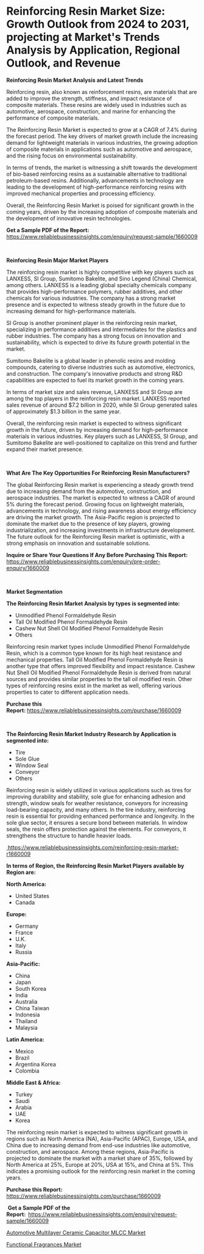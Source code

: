 <p><h1>Reinforcing Resin Market Size: Growth Outlook from 2024 to 2031, projecting at Market's Trends Analysis by Application, Regional Outlook, and Revenue</h1></p><p><strong>Reinforcing Resin Market Analysis and Latest Trends</strong></p>
<p><p>Reinforcing resin, also known as reinforcement resins, are materials that are added to improve the strength, stiffness, and impact resistance of composite materials. These resins are widely used in industries such as automotive, aerospace, construction, and marine for enhancing the performance of composite materials.</p><p>The Reinforcing Resin Market is expected to grow at a CAGR of 7.4% during the forecast period. The key drivers of market growth include the increasing demand for lightweight materials in various industries, the growing adoption of composite materials in applications such as automotive and aerospace, and the rising focus on environmental sustainability.</p><p>In terms of trends, the market is witnessing a shift towards the development of bio-based reinforcing resins as a sustainable alternative to traditional petroleum-based resins. Additionally, advancements in technology are leading to the development of high-performance reinforcing resins with improved mechanical properties and processing efficiency.</p><p>Overall, the Reinforcing Resin Market is poised for significant growth in the coming years, driven by the increasing adoption of composite materials and the development of innovative resin technologies.</p></p>
<p><strong>Get a Sample PDF of the Report:&nbsp;</strong> <a href="https://www.reliablebusinessinsights.com/enquiry/request-sample/1660009">https://www.reliablebusinessinsights.com/enquiry/request-sample/1660009</a></p>
<p>&nbsp;</p>
<p><strong>Reinforcing Resin Major Market Players</strong></p>
<p><p>The reinforcing resin market is highly competitive with key players such as LANXESS, SI Group, Sumitomo Bakelite, and Sino Legend (China) Chemical, among others. LANXESS is a leading global specialty chemicals company that provides high-performance polymers, rubber additives, and other chemicals for various industries. The company has a strong market presence and is expected to witness steady growth in the future due to increasing demand for high-performance materials.</p><p>SI Group is another prominent player in the reinforcing resin market, specializing in performance additives and intermediates for the plastics and rubber industries. The company has a strong focus on innovation and sustainability, which is expected to drive its future growth potential in the market.</p><p>Sumitomo Bakelite is a global leader in phenolic resins and molding compounds, catering to diverse industries such as automotive, electronics, and construction. The company's innovative products and strong R&D capabilities are expected to fuel its market growth in the coming years.</p><p>In terms of market size and sales revenue, LANXESS and SI Group are among the top players in the reinforcing resin market. LANXESS reported sales revenue of around $7.2 billion in 2020, while SI Group generated sales of approximately $1.3 billion in the same year.</p><p>Overall, the reinforcing resin market is expected to witness significant growth in the future, driven by increasing demand for high-performance materials in various industries. Key players such as LANXESS, SI Group, and Sumitomo Bakelite are well-positioned to capitalize on this trend and further expand their market presence.</p></p>
<p>&nbsp;</p>
<p><strong>What Are The Key Opportunities For Reinforcing Resin Manufacturers?</strong></p>
<p><p>The global Reinforcing Resin market is experiencing a steady growth trend due to increasing demand from the automotive, construction, and aerospace industries. The market is expected to witness a CAGR of around 5% during the forecast period. Growing focus on lightweight materials, advancements in technology, and rising awareness about energy efficiency are driving the market growth. The Asia-Pacific region is projected to dominate the market due to the presence of key players, growing industrialization, and increasing investments in infrastructure development. The future outlook for the Reinforcing Resin market is optimistic, with a strong emphasis on innovation and sustainable solutions.</p></p>
<p><strong>Inquire or Share Your Questions If Any Before Purchasing This Report:</strong> <a href="https://www.reliablebusinessinsights.com/enquiry/pre-order-enquiry/1660009">https://www.reliablebusinessinsights.com/enquiry/pre-order-enquiry/1660009</a></p>
<p>&nbsp;</p>
<p><strong>Market Segmentation</strong></p>
<p><strong>The Reinforcing Resin Market Analysis by types is segmented into:</strong></p>
<p><ul><li>Unmodified Phenol Formaldehyde Resin</li><li>Tall Oil Modified Phenol Formaldehyde Resin</li><li>Cashew Nut Shell Oil Modified Phenol Formaldehyde Resin</li><li>Others</li></ul></p>
<p><p>Reinforcing resin market types include Unmodified Phenol Formaldehyde Resin, which is a common type known for its high heat resistance and mechanical properties. Tall Oil Modified Phenol Formaldehyde Resin is another type that offers improved flexibility and impact resistance. Cashew Nut Shell Oil Modified Phenol Formaldehyde Resin is derived from natural sources and provides similar properties to the tall oil modified resin. Other types of reinforcing resins exist in the market as well, offering various properties to cater to different application needs.</p></p>
<p><strong>Purchase this Report:&nbsp;</strong><a href="https://www.reliablebusinessinsights.com/purchase/1660009">https://www.reliablebusinessinsights.com/purchase/1660009</a></p>
<p>&nbsp;</p>
<p><strong>The Reinforcing Resin Market Industry Research by Application is segmented into:</strong></p>
<p><ul><li>Tire</li><li>Sole Glue</li><li>Window Seal</li><li>Conveyor</li><li>Others</li></ul></p>
<p><p>Reinforcing resin is widely utilized in various applications such as tires for improving durability and stability, sole glue for enhancing adhesion and strength, window seals for weather resistance, conveyors for increasing load-bearing capacity, and many others. In the tire industry, reinforcing resin is essential for providing enhanced performance and longevity. In the sole glue sector, it ensures a secure bond between materials. In window seals, the resin offers protection against the elements. For conveyors, it strengthens the structure to handle heavier loads.</p></p>
<p><a href="https://www.reliablebusinessinsights.com/reinforcing-resin-market-r1660009">&nbsp;https://www.reliablebusinessinsights.com/reinforcing-resin-market-r1660009</a></p>
<p><strong>In terms of Region, the Reinforcing Resin Market Players available by Region are:</strong></p>
<p>
    <p> <strong> North America: </strong>
        <ul>
            <li>United States</li>
            <li>Canada</li>
        </ul>
        </p> 
    <p> <strong> Europe: </strong>
        <ul>
            <li>Germany</li>
            <li>France</li>
            <li>U.K.</li>
            <li>Italy</li>
            <li>Russia</li>
        </ul>
        </p> 
    <p> <strong> Asia-Pacific: </strong>
        <ul>
            <li>China</li>
            <li>Japan</li>
            <li>South Korea</li>
            <li>India</li>
            <li>Australia</li>
            <li>China Taiwan</li>
            <li>Indonesia</li>
            <li>Thailand</li>
            <li>Malaysia</li>
        </ul>
        </p> 
    <p> <strong> Latin America: </strong>
        <ul>
            <li>Mexico</li>
            <li>Brazil</li>
            <li>Argentina Korea</li>
            <li>Colombia</li>
        </ul>
        </p> 
    <p> <strong> Middle East & Africa: </strong>
        <ul>
            <li>Turkey</li>
            <li>Saudi</li>
            <li>Arabia</li>
            <li>UAE</li>
            <li>Korea</li>
        </ul>
    </p>
    </p>
<p><p>The reinforcing resin market is expected to witness significant growth in regions such as North America (NA), Asia-Pacific (APAC), Europe, USA, and China due to increasing demand from end-use industries like automotive, construction, and aerospace. Among these regions, Asia-Pacific is projected to dominate the market with a market share of 35%, followed by North America at 25%, Europe at 20%, USA at 15%, and China at 5%. This indicates a promising outlook for the reinforcing resin market in the coming years.</p></p>
<p><strong>Purchase this Report: </strong><a href="https://www.reliablebusinessinsights.com/purchase/1660009">https://www.reliablebusinessinsights.com/purchase/1660009</a></p>
<p>&nbsp;<strong>Get a Sample PDF of the Report:&nbsp;&nbsp;</strong><a href="https://www.reliablebusinessinsights.com/enquiry/request-sample/1660009">https://www.reliablebusinessinsights.com/enquiry/request-sample/1660009</a></p>
<p><strong></strong></p>
<p><p><a href="https://view.publitas.com/reportprime-1/automotive-multilayer-ceramic-capacitor-mlcc-market-size-is-growing-at-cagr-of-11-7-this-report-covers-analysis-by-market-segmentation-growth-and-forecast-2024-2031/">Automotive Multilayer Ceramic Capacitor MLCC Market</a></p><p><a href="https://github.com/markusgodoy/Market-Research-Report-List-3/blob/main/functional-fragrances-market.md">Functional Fragrances Market</a></p></p>